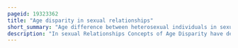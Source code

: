 ```yaml
---
pageid: 19323362
title: "Age disparity in sexual relationships"
short_summary: "Age difference between heterosexual individuals in sexual relationships"
description: "In sexual Relationships Concepts of Age Disparity have developed over Time and Vary between Societies including what defines an Age Disparity. Differences in Age Preferences for Partners can stem from Partner Availability Gender Roles and evolutionary Mating Strategies and Age Preferences in sexual Partners may vary cross-culturally. There are also social Theories for Age Differences in Relationships as well as suggested Reasons for'alternative' age-hypogamous Relationships. Age-disparate Relations have been documented for most of recorded History and have been regarded with a wide Range of Attitudes dependent on sociocultural Norms and legal Systems."
---
```

